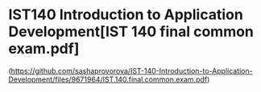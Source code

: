 # IST140 Introduction to Application Development[IST 140 final common exam.pdf]
(https://github.com/sashaprovorova/IST-140-Introduction-to-Application-Development/files/9671964/IST.140.final.common.exam.pdf)
